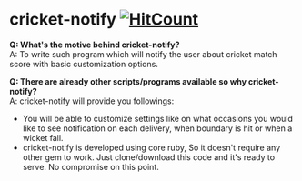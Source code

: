 # cricket-notify [![HitCount](http://hits.dwyl.io/abdullahtariq1171/cricket-notify.svg)](http://hits.dwyl.io/abdullahtariq1171/cricket-notify)

**Q: What's the motive behind cricket-notify?**  
A: To write such program which will notify the user about cricket match score with basic customization options.

**Q: There are already other scripts/programs available so why cricket-notify?**  
A: cricket-notify will provide you followings:
	
 - You will be able to customize settings like on what occasions you would like to see notification on each delivery, when boundary is hit or when a wicket fall. 
 - cricket-notify is developed using core ruby, So it doesn't require any other gem to work. Just clone/download this code and it's ready to serve. No compromise on this point. 
